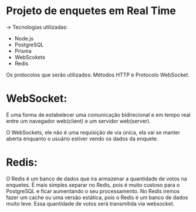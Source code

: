 # Projeto de enquetes em Real Time
-> Tecnologias utilizadas: 
 - Node.js
 - PostgreSQL
 - Prisma
 - WebScokets
 - Redis

Os protocolos que serão utilizados: Métodos HTTP e Protocolo WebSocket.

# WebSocket: 
É uma forma de estabelecer uma comunicação bidirecional e em tempo real entre um navegador web(client) e um servidor web(server).


O WebSockets, ele não é uma requisição de via única, ela vai se manter aberta enquanto o usuário estiver vendo os dados da enquete.


# Redis:
O Redis é um banco de dados que ira armazenar a quantidade de votos na enquetes. É mais simples separar no Redis, pois é muito custoso para o PostgreSQL e ficar aumentando o seu processamento. No Redis iremos fazer um cache ou uma versão estática, pois o Redis é um banco de dados muito leve. Essa quantidade de votos será transmitida via websocket.

